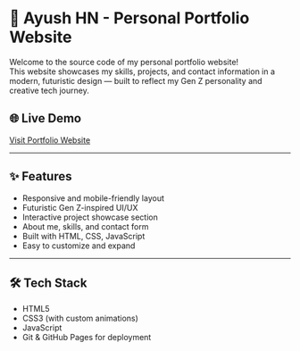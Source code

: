 # 💼 Ayush HN - Personal Portfolio Website

Welcome to the source code of my personal portfolio website!  
This website showcases my skills, projects, and contact information in a modern, futuristic design — built to reflect my Gen Z personality and creative tech journey.

## 🌐 Live Demo
[Visit Portfolio Website](https://your-username.github.io/your-portfolio-repo/)  


---

## ✨ Features

- Responsive and mobile-friendly layout  
- Futuristic Gen Z-inspired UI/UX  
- Interactive project showcase section  
- About me, skills, and contact form  
- Built with HTML, CSS, JavaScript  
- Easy to customize and expand

---

## 🛠️ Tech Stack

- HTML5  
- CSS3 (with custom animations)  
- JavaScript 
- Git & GitHub Pages for deployment


